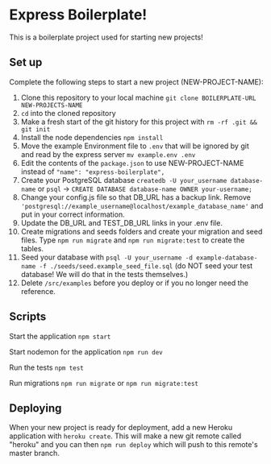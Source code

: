 # Express Boilerplate!

This is a boilerplate project used for starting new projects!

## Set up

Complete the following steps to start a new project (NEW-PROJECT-NAME):

1. Clone this repository to your local machine `git clone BOILERPLATE-URL NEW-PROJECTS-NAME`
2. `cd` into the cloned repository
3. Make a fresh start of the git history for this project with `rm -rf .git && git init`
4. Install the node dependencies `npm install`
5. Move the example Environment file to `.env` that will be ignored by git and read by the express server `mv example.env .env`
6. Edit the contents of the `package.json` to use NEW-PROJECT-NAME instead of `"name": "express-boilerplate",`
7. Create your PostgreSQL database `createdb -U your_username database-name` or `psql` -> `CREATE DATABASE database-name OWNER your-username;`
8. Change your config.js file so that DB_URL has a backup link. Remove `'postgresql://example_username@localhost/example_database_name'` and put in your correct information.
9. Update the DB_URL and TEST_DB_URL links in your .env file.
10. Create migrations and seeds folders and create your migration and seed files. Type `npm run migrate` and `npm run migrate:test` to create the tables. 
11. Seed your database with `psql -U your_username -d example-database-name -f ./seeds/seed.example_seed_file.sql` (do NOT seed your test database! We will do that in the tests themselves.)
12. Delete `/src/examples` before you deploy or if you no longer need the reference.

## Scripts

Start the application `npm start`

Start nodemon for the application `npm run dev`

Run the tests `npm test`

Run migrations `npm run migrate` or `npm run migrate:test`


## Deploying

When your new project is ready for deployment, add a new Heroku application with `heroku create`. This will make a new git remote called "heroku" and you can then `npm run deploy` which will push to this remote's master branch.